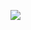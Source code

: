 ![](https://github-readme-stats.vercel.app/api?username=17-gon&count_private=true&show_icons=true&theme=dracula)
